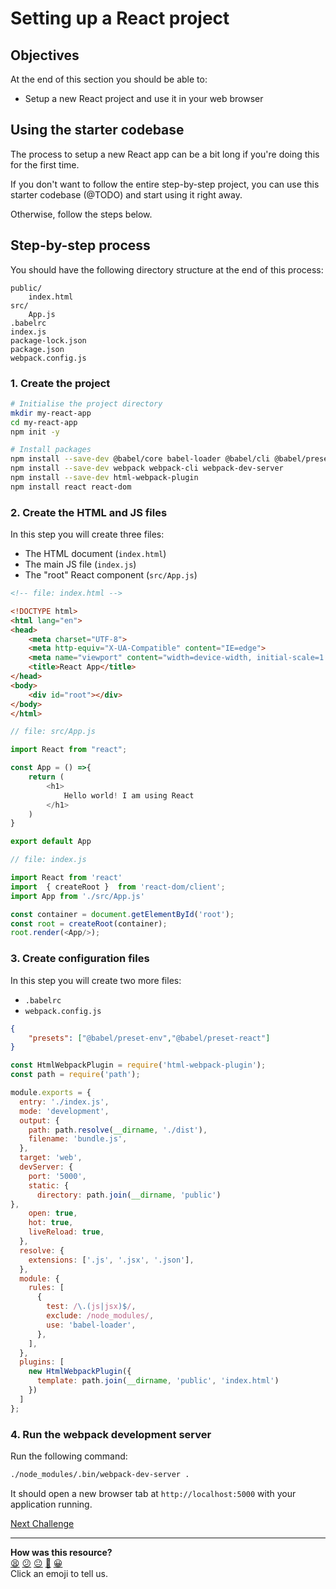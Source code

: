 # Setting up a React project

## Objectives

At the end of this section you should be able to:
 * Setup a new React project and use it in your web browser

## Using the starter codebase

The process to setup a new React app can be a bit long if you're doing this for
the first time.

If you don't want to follow the entire step-by-step project, you
can use this starter codebase (@TODO) and start using it right away.

Otherwise, follow the steps below.

## Step-by-step process

You should have the following directory structure at the end of this process:

```
public/
    index.html
src/
    App.js
.babelrc
index.js
package-lock.json
package.json
webpack.config.js
```

### 1. Create the project

```bash
# Initialise the project directory
mkdir my-react-app
cd my-react-app
npm init -y

# Install packages
npm install --save-dev @babel/core babel-loader @babel/cli @babel/preset-env @babel/preset-react
npm install --save-dev webpack webpack-cli webpack-dev-server
npm install --save-dev html-webpack-plugin
npm install react react-dom 
```

### 2. Create the HTML and JS files

In this step you will create three files:
* The HTML document (`index.html`)
* The main JS file (`index.js`)
* The "root" React component (`src/App.js`)

```html
<!-- file: index.html -->

<!DOCTYPE html>
<html lang="en">
<head>
    <meta charset="UTF-8">
    <meta http-equiv="X-UA-Compatible" content="IE=edge">
    <meta name="viewport" content="width=device-width, initial-scale=1.0">
    <title>React App</title>
</head>
<body>
    <div id="root"></div>
</body>
</html>
```

```js
// file: src/App.js

import React from "react";

const App = () =>{
    return (
        <h1>
            Hello world! I am using React
        </h1>
    )
}

export default App
```

```js
// file: index.js

import React from 'react'
import  { createRoot }  from 'react-dom/client';
import App from './src/App.js'

const container = document.getElementById('root');
const root = createRoot(container);
root.render(<App/>);
```

### 3. Create configuration files

In this step you will create two more files:
 * `.babelrc`
 * `webpack.config.js`
```json
{
    "presets": ["@babel/preset-env","@babel/preset-react"]
}
```

```js
const HtmlWebpackPlugin = require('html-webpack-plugin');
const path = require('path');

module.exports = {
  entry: './index.js',
  mode: 'development',
  output: {
    path: path.resolve(__dirname, './dist'),
    filename: 'bundle.js',
  },
  target: 'web',
  devServer: {
    port: '5000',
    static: {
      directory: path.join(__dirname, 'public')
},
    open: true,
    hot: true,
    liveReload: true,
  },
  resolve: {
    extensions: ['.js', '.jsx', '.json'],
  },
  module: {
    rules: [
      {
        test: /\.(js|jsx)$/, 
        exclude: /node_modules/, 
        use: 'babel-loader', 
      },
    ],
  },
  plugins: [
    new HtmlWebpackPlugin({
      template: path.join(__dirname, 'public', 'index.html')
    })
  ]
};
```

### 4. Run the webpack development server

Run the following command:

```bash
./node_modules/.bin/webpack-dev-server .
```

It should open a new browser tab at `http://localhost:5000` with your application running.

[Next Challenge](02_components.md)

<!-- BEGIN GENERATED SECTION DO NOT EDIT -->

---

**How was this resource?**  
[😫](https://airtable.com/shrUJ3t7KLMqVRFKR?prefill_Repository=makersacademy%2Fjavascript-react-applications&prefill_File=react%2F01_setting_up_project.md&prefill_Sentiment=😫) [😕](https://airtable.com/shrUJ3t7KLMqVRFKR?prefill_Repository=makersacademy%2Fjavascript-react-applications&prefill_File=react%2F01_setting_up_project.md&prefill_Sentiment=😕) [😐](https://airtable.com/shrUJ3t7KLMqVRFKR?prefill_Repository=makersacademy%2Fjavascript-react-applications&prefill_File=react%2F01_setting_up_project.md&prefill_Sentiment=😐) [🙂](https://airtable.com/shrUJ3t7KLMqVRFKR?prefill_Repository=makersacademy%2Fjavascript-react-applications&prefill_File=react%2F01_setting_up_project.md&prefill_Sentiment=🙂) [😀](https://airtable.com/shrUJ3t7KLMqVRFKR?prefill_Repository=makersacademy%2Fjavascript-react-applications&prefill_File=react%2F01_setting_up_project.md&prefill_Sentiment=😀)  
Click an emoji to tell us.

<!-- END GENERATED SECTION DO NOT EDIT -->
